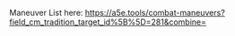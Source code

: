 Maneuver List here: https://a5e.tools/combat-maneuvers?field_cm_tradition_target_id%5B%5D=281&combine=